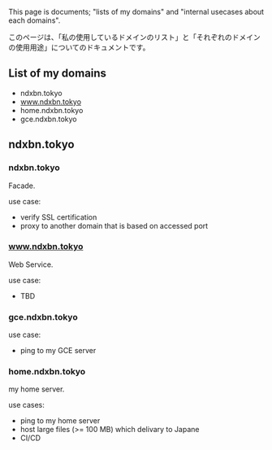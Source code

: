 This page is documents; "lists of my domains" and "internal usecases about each domains".

このページは、「私の使用しているドメインのリスト」と「それぞれのドメインの使用用途」についてのドキュメントです。

## List of my domains 

* ndxbn.tokyo
* www.ndxbn.tokyo
* home.ndxbn.tokyo
* gce.ndxbn.tokyo

## ndxbn.tokyo
### ndxbn.tokyo
Facade.

use case:

* verify SSL certification
* proxy to another domain that is based on accessed port

### www.ndxbn.tokyo
Web Service.

use case:

* TBD

### gce.ndxbn.tokyo

use case:

* ping to my GCE server

### home.ndxbn.tokyo
my home server.

use cases:

* ping to my home server
* host large files (>= 100 MB) which delivary to Japane
* CI/CD
